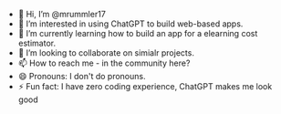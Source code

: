 - 👋 Hi, I’m @mrummler17
- 👀 I’m interested in using ChatGPT to build web-based apps.
- 🌱 I’m currently learning how to build an app for a elearning cost estimator.
- 💞️ I’m looking to collaborate on simialr projects.
- 📫 How to reach me - in the community here?
- 😄 Pronouns: I don't do pronouns.
- ⚡ Fun fact: I have zero coding experience, ChatGPT makes me look good 

<!---
mrummler17/mrummler17 is a ✨ special ✨ repository because its `README.md` (this file) appears on your GitHub profile.
You can click the Preview link to take a look at your changes.
--->
